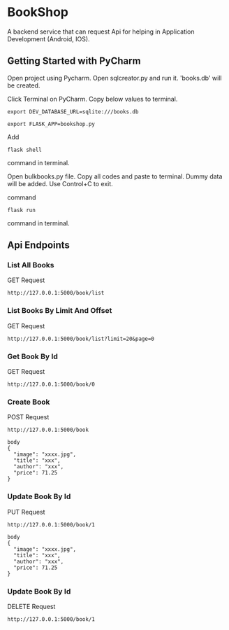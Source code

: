 # BookShop

A backend service that can request Api for helping in Application Development (Android, IOS).

## Getting Started with PyCharm

Open project using Pycharm. Open sqlcreator.py and run it. 'books.db' will be created.

Click Terminal on PyCharm. Copy below values to terminal.

```
export DEV_DATABASE_URL=sqlite:///books.db
```
```
export FLASK_APP=bookshop.py
```


Add 
```
flask shell
```
command in terminal.


Open bulkbooks.py file. Copy all codes and paste to terminal. Dummy data will be added.
Use Control+C to exit.

command 
```
flask run
```
command in terminal.

## Api Endpoints

### List All Books
GET Request
```
http://127.0.0.1:5000/book/list
```

### List Books By Limit And Offset
GET Request
```
http://127.0.0.1:5000/book/list?limit=20&page=0
```

### Get Book By Id
GET Request
```
http://127.0.0.1:5000/book/0
```

### Create Book
POST Request
```
http://127.0.0.1:5000/book

body
{
  "image": "xxxx.jpg",
  "title": "xxx",
  "author": "xxx",
  "price": 71.25
}
```

### Update Book By Id
PUT Request
```
http://127.0.0.1:5000/book/1

body
{
  "image": "xxxx.jpg",
  "title": "xxx",
  "author": "xxx",
  "price": 71.25
}
```


### Update Book By Id
DELETE Request
```
http://127.0.0.1:5000/book/1
```
